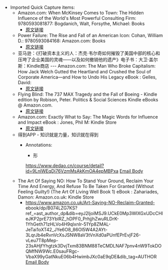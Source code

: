 - Imported Quick Capture items:
    - Amazon.com: When McKinsey Comes to Town: The Hidden Influence of the World's Most Powerful Consulting Firm: 9780593081877: Bogdanich, Walt, Forsythe, Michael: Books
        - [原文链接](https://www.amazon.com/When-McKinsey-Comes-Town-Consulting/dp/0593081870/ref=cm_cr_arp_d_product_top?ie=UTF8)
    - Power Failure: The Rise and Fall of an American Icon: Cohan, William D.: 9780593084168: Amazon.com: Books
        - [原文链接](https://www.amazon.com/Power-Failure-Rise-Fall-American/dp/0593084160/ref=tmm_hrd_swatch_0?_encoding=UTF8&qid=&sr=)
    - 亚马逊：《打破资本主义的人：杰克·韦尔奇如何摧毁了美国中部的核心和压垮了企业美国的灵魂——以及如何撤销他的遗产》电子书：大卫·盖尔斯：Kindle商店 --- Amazon.com: The Man Who Broke Capitalism: How Jack Welch Gutted the Heartland and Crushed the Soul of Corporate America—and How to Undo His Legacy eBook : Gelles, David:
        - [原文链接](https://www.amazon.com/Man-Who-Broke-Capitalism-America-ebook/dp/B09JPKVQV2?ref_=ast_author_mpb)
    - Flying Blind: The 737 MAX Tragedy and the Fall of Boeing - Kindle edition by Robison, Peter. Politics & Social Sciences Kindle eBooks @ Amazon.com.
        - [原文链接](https://www.amazon.com/Flying-Blind-Tragedy-Fall-Boeing-ebook/dp/B08P98854S/ref=pd_sim_d_sccl_1_3/131-7262733-6090842?pd_rd_w=9AcAb&content-id=amzn1.sym.1cc0fdf4-3e04-416c-b652-2d2ef8929f1d&pf_rd_p=1cc0fdf4-3e04-416c-b652-2d2ef8929f1d&pf_rd_r=86E98HC4MMP93WVMBETC&pd_rd_wg=u7Klh&pd_rd_r=08317fd5-f090-4848-a4c9-db63c5c93266&pd_rd_i=B08P98854S&psc=1)
    - Amazon.com: Exactly What to Say: The Magic Words for Influence and Impact eBook : Jones, Phil M: Kindle Store
        - [原文链接](https://www.amazon.com/Exactly-What-Say-Influence-Impact-ebook/dp/B073SF65ZZ/ref=sr_1_4?crid=3TRAJRWVJY91V&keywords=Consumer+Behavior&qid=1706018874&refinements=p_72%3A1248987011&rnid=133140011&s=digital-text&sprefix=consumer+behavior%2Cdigital-text%2C954&sr=1-4)
    - 得到APP - 知识就是力量，知识就在得到
        - Annotations:
          
          * 形
          
          
          
          https://www.dedao.cn/course/detail?id=9LnlWEqDj76VzmMsAkKmOA4epMBPxa [Email Body](https://files.todoist.com/ABV1EBiILmdqxhSb_rAKk85axbr7Mxc796ISoDIeHh5RIQzzG-rqZ33J-5_DdcFX/by/21878347/as/file.html)
    - The Art Of Saying NO: How To Stand Your Ground, Reclaim Your Time And Energy, And Refuse To Be Taken For Granted (Without Feeling Guilty!) (The Art Of Living Well Book 1) eBook : Zahariades, Damon: Amazon.co.uk: Kindle Store
        - https://www.amazon.co.uk/Art-Saying-NO-Reclaim-Granted-
          ebook/dp/B074LZG7KS?ref_=ast_author_dp&dib=eyJ2IjoiMSJ9.UCkE0Mp3WIXGxUDcCHleJKP2prE73YbIRZ_hDPF0_PrhjjhZwuRLDrK-1YhGeth71zHLVo4H9qlxnIr-51Yp8ZMAL-
          JeTai1oXT42_JYe6O8_86Ol5W4A2AYt-3LqrJb4eRvnVcXsJSNW8aV3tVnXd0aPUnfEPrEvjF26-vLeu7T8pMep-23sAHjfYhgtzk3DvjTxm83BNM88TeCMDLNAF7pnv4nW9TokDOQMfNW9Wc.E0sauFRgc-
          VbaX99yGatNkuE06b4HwimbJXc0aE9qDE&dib_tag=AUTHOR [Email Body](https://files.todoist.com/nsCHL-Yh13GkO4CpqTPuTQR2K9JM5YqHzL7zmRAvtqp0t1ZnXJvQVD5P1tFKupUx/by/21878347/as/file.html)
